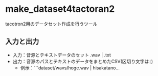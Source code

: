# make_dataset4tactoran2
tacotron2用のデータセット作成を行うツール

## 入力と出力
- 入力：音源とテキストデータのセット .wav | .txt
- 出力：音源のパスとテキストのデータをまとめたCSV(区切り文字は```|```)
  - 例示：```dataset/wavs/hoge.wav | hisakatano...
